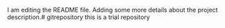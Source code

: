 I am editing the README file. Adding some more details about the project description.# gitrepository
this is a trial repository
